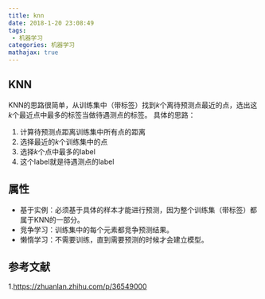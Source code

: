 ```yaml
---
title: knn
date: 2018-1-20 23:08:49
tags:
 - 机器学习
categories: 机器学习
mathajax: true
---
```


## KNN
KNN的思路很简单，从训练集中（带标签）找到$k$个离待预测点最近的点，选出这$k$个最近点中最多的标签当做待遇测点的标签。
具体的思路：
1. 计算待预测点距离训练集中所有点的距离
2. 选择最近的$k$个训练集中的点
3. 选择$k$个点中最多的label
4. 这个label就是待遇测点的label

## 属性
- 基于实例：必须基于具体的样本才能进行预测，因为整个训练集（带标签）都属于KNN的一部分。
- 竞争学习：训练集中的每个元素都竞争预测结果。
- 懒惰学习：不需要训练，直到需要预测的时候才会建立模型。


## 参考文献
1.https://zhuanlan.zhihu.com/p/36549000
